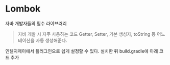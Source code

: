 

# Lombok

자바 개발자들의 필수 라이브러리

> 자바 개발 시 자주 사용하는 코드 Getter, Setter, 기본 생성자, toString 등 어노테이션을 자동 생성해준다.

인텔지제이에서 플러그인으로 쉽게 설정할 수 있다.
설치한 뒤 build.gradle에 아래 코드 추가

<!--stackedit_data:
eyJoaXN0b3J5IjpbMTg2MjE2OTgxOV19
-->